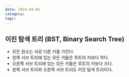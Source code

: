 ```yaml
---
date: 2024-04-03
category: 
tags:
---
```

## 이진 탐색 트리 (BST, Binary Search Tree)
- 모든 원소는 서로 다른 키를 가진다.  
- 왼쪽 서브 트리에 있는 모든 키들은 루트의 키보다 작다.  
- 오른쪽 서브 트리에 있는 모든 키들은 루트의 키보다 크다.  
- 왼쪽 서브 트리와 오른쪽 서브 트리도 이진 탐색 트리이다.
